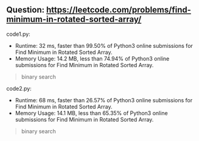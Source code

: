 ## Question: https://leetcode.com/problems/find-minimum-in-rotated-sorted-array/

code1.py:
* Runtime: 32 ms, faster than 99.50% of Python3 online submissions for Find Minimum in Rotated Sorted Array.
* Memory Usage: 14.2 MB, less than 74.94% of Python3 online submissions for Find Minimum in Rotated Sorted Array.
> binary search

code2.py:
* Runtime: 68 ms, faster than 26.57% of Python3 online submissions for Find Minimum in Rotated Sorted Array.
* Memory Usage: 14.1 MB, less than 65.35% of Python3 online submissions for Find Minimum in Rotated Sorted Array.
> binary search